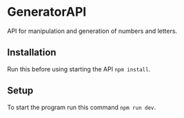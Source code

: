 # GeneratorAPI
API for manipulation and generation of numbers and letters.

## Installation
Run this before using starting the API ```npm install```.

## Setup
To start the program run this command ```npm run dev```.
